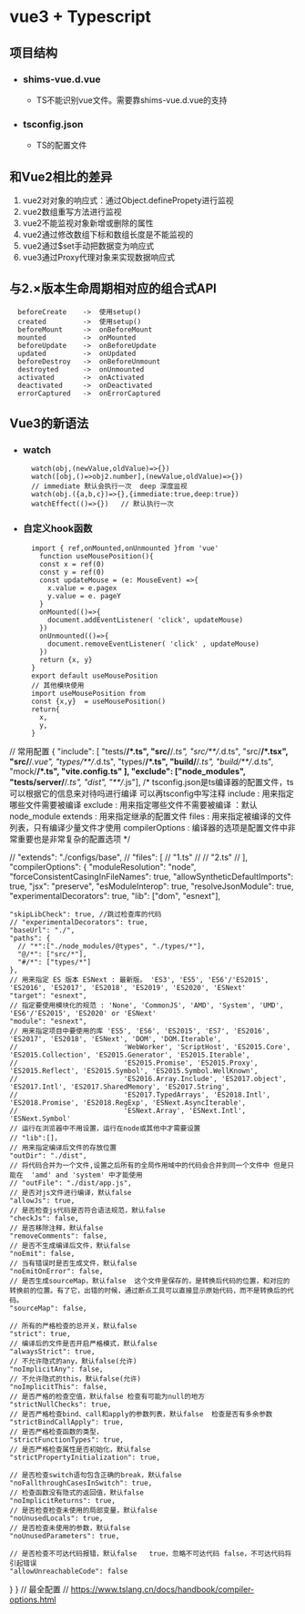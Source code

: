 # vue3 + Typescript

## 项目结构
  + ### shims-vue.d.vue
    + TS不能识别vue文件。需要靠shims-vue.d.vue的支持
  + ### tsconfig.json
    + TS的配置文件

## 和Vue2相比的差异
  1. vue2对对象的响应式：通过Object.definePropety进行监视
  2. vue2数组重写方法进行监视
  3. vue2不能监视对象新增或删除的属性
  4. vue2通过修改数组下标和数组长度是不能监视的
  5. vue2通过$set手动把数据变为响应式
  6. vue3通过Proxy代理对象来实现数据响应式

## 与2.×版本生命周期相对应的组合式APl
  ```
    beforeCreate    ->  使用setup()
    created         ->  使用setup()
    beforeMount     ->  onBeforeMount 
    mounted         ->  onMounted
    beforeUpdate    ->  onBeforeUpdate
    updated         ->  onUpdated
    beforeDestroy   ->  onBeforeUnmount
    destroyted      ->  onUnmounted
    activated       ->  onActivated
    deactivated     ->  onDeactivated
    errorCaptured   ->  onErrorCaptured
  ```
## Vue3的新语法
  + ### watch
    ```
      watch(obj,(newValue,oldValue)=>{})
      watch([obj,()=>obj2.number],(newValue,oldValue)=>{})
      // immediate 默认会执行一次  deep 深度监视
      watch(obj.({a,b,c})=>{},{immediate:true,deep:true})   
      watchEffect(()=>{})   // 默认执行一次
    ```
  + ### 自定义hook函数
    ```
      import { ref,onMounted,onUnmounted }from 'vue'
        function useMousePosition(){
        const x = ref(0)
        const y = ref(0)
        const updateMouse = (e: MouseEvent) =>{
          x.value = e.pagex
          y.value = e. pageY
        }
        onMounted(()=>{
          document.addEventListener( 'click', updateMouse)
        })
        onUnmounted(()=>{
          document.removeEventListener( 'click' , updateMouse)
        })
        return {x, y}
      }
      export default useMousePosition
      // 其他模块使用
      import useMousePosition from 
      const {x,y}  = useMousePosition()
      return{
        x,
        y,
      }
    ```


    

// 常用配置
{
  "include": [
    "tests/**/*.ts",
    "src/**/*.ts",
    "src/**/*.d.ts",
    "src/**/*.tsx",
    "src/**/*.vue",
    "types/**/*.d.ts",
    "types/**/*.ts",
    "build/**/*.ts",
    "build/**/*.d.ts",
    "mock/**/*.ts",
    "vite.config.ts"
  ],
  "exclude": ["node_modules", "tests/server/**/*.ts", "dist", "**/*.js"],
  /*
      tsconfig.json是ts编译器的配置文件，ts可以根据它的信息来对待吗进行编译 可以再tsconfig中写注释
      include : 用来指定哪些文件需要被编译
      exclude : 用来指定哪些文件不需要被编译 ：默认node_module
      extends : 用来指定继承的配置文件
      files   : 用来指定被编译的文件列表，只有编译少量文件才使用
      compilerOptions : 编译器的选项是配置文件中非常重要也是非常复杂的配置选项
  */

  // "extends": "./configs/base",
  // "files": [
  //   "1.ts"
  //   // "2.ts"
  // ],
  "compilerOptions": {
    "moduleResolution": "node",
    "forceConsistentCasingInFileNames": true,
    "allowSyntheticDefaultImports": true,
    "jsx": "preserve",
    "esModuleInterop": true,
    "resolveJsonModule": true,
    "experimentalDecorators": true,
    "lib": ["dom", "esnext"],

    "skipLibCheck": true, //跳过检查库的代码
    // "experimentalDecorators": true,
    "baseUrl": "./",
    "paths": {
      // "*":["./node_modules/@types", "./types/*"],
      "@/*": ["src/*"],
      "#/*": ["types/*"]
    },
    // 用来指定 ES 版本 ESNext : 最新版。 'ES3', 'ES5', 'ES6'/'ES2015', 'ES2016', 'ES2017', 'ES2018', 'ES2019', 'ES2020', 'ESNext'
    "target": "esnext",
    // 指定要使用模块化的规范 : 'None', 'CommonJS', 'AMD', 'System', 'UMD', 'ES6'/'ES2015', 'ES2020' or 'ESNext'
    "module": "esnext",
    // 用来指定项目中要使用的库 'ES5', 'ES6', 'ES2015', 'ES7', 'ES2016', 'ES2017', 'ES2018', 'ESNext', 'DOM', 'DOM.Iterable',
    //                          'WebWorker', 'ScriptHost', 'ES2015.Core', 'ES2015.Collection', 'ES2015.Generator', 'ES2015.Iterable',
    //                          'ES2015.Promise', 'ES2015.Proxy', 'ES2015.Reflect', 'ES2015.Symbol', 'ES2015.Symbol.WellKnown',
    //                          'ES2016.Array.Include', 'ES2017.object', 'ES2017.Intl', 'ES2017.SharedMemory', 'ES2017.String',
    //                          'ES2017.TypedArrays', 'ES2018.Intl', 'ES2018.Promise', 'ES2018.RegExp', 'ESNext.AsyncIterable',
    //                          'ESNext.Array', 'ESNext.Intl', 'ESNext.Symbol'
    // 运行在浏览器中不用设置，运行在node或其他中才需要设置
    // "lib":[]，
    // 用来指定编译后文件的存放位置
    "outDir": "./dist",
    // 将代码合并为一个文件,设置之后所有的全局作用域中的代码会合并到同一个文件中 但是只能在  'amd' and 'system' 中才能使用
    // "outFile": "./dist/app.js",
    // 是否对js文件进行编译，默认false
    "allowJs": true,
    // 是否检查js代码是否符合语法规范，默认false
    "checkJs": false,
    // 是否移除注释，默认false
    "removeComments": false,
    // 是否不生成编译后文件，默认false
    "noEmit": false,
    // 当有错误时是否生成文件，默认false
    "noEmitOnError": false,
    // 是否生成sourceMap，默认false  这个文件里保存的，是转换后代码的位置，和对应的转换前的位置。有了它，出错的时候，通过断点工具可以直接显示原始代码，而不是转换后的代码。
    "sourceMap": false,

    // 所有的严格检查的总开关，默认false
    "strict": true,
    // 编译后的文件是否开启严格模式，默认false
    "alwaysStrict": true,
    // 不允许隐式的any，默认false(允许)
    "noImplicitAny": false,
    // 不允许隐式的this，默认false(允许)
    "noImplicitThis": false,
    // 是否严格的检查空值，默认false 检查有可能为null的地方
    "strictNullChecks": true,
    // 是否严格检查bind、call和apply的参数列表，默认false  检查是否有多余参数
    "strictBindCallApply": true,
    // 是否严格检查函数的类型，
    "strictFunctionTypes": true,
    // 是否严格检查属性是否初始化，默认false
    "strictPropertyInitialization": true,

    // 是否检查switch语句包含正确的break，默认false
    "noFallthroughCasesInSwitch": true,
    // 检查函数没有隐式的返回值，默认false
    "noImplicitReturns": true,
    // 是否检查检查未使用的局部变量，默认false
    "noUnusedLocals": true,
    // 是否检查未使用的参数，默认false
    "noUnusedParameters": true,

    // 是否检查不可达代码报错，默认false   true，忽略不可达代码 false，不可达代码将引起错误
    "allowUnreachableCode": false
  }
}
// 最全配置
// https://www.tslang.cn/docs/handbook/compiler-options.html
